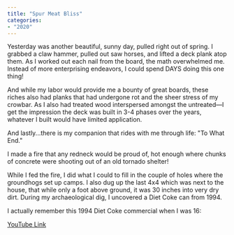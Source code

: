 ```yaml
---
title: "Spur Meat Bliss"
categories:
- "2020"
---
```


Yesterday was another beautiful, sunny day, pulled right out of spring.  I grabbed a claw hammer, pulled out saw horses, and lifted a deck plank atop them.  As I worked out each nail from the board, the math overwhelmed me.  Instead of more enterprising endeavors, I could spend DAYS doing this one thing!  

And while my labor would provide me a bounty of great boards, these riches also had planks that had undergone rot and the sheer stress of my crowbar.  As I also had treated wood interspersed amongst the untreated—I get the impression the deck was built in 3-4 phases over the years, whatever I built would have limited application.

And lastly...there is my companion that rides with me through life: "To What End."

I made a fire that any redneck would be proud of, hot enough where chunks of concrete were shooting out of an old tornado shelter!

While I fed the fire, I did what I could to fill in the couple of holes where the groundhogs set up camps.  I also dug up the last 4x4 which was next to the house, that while only a foot above ground, it was 30 inches into very dry dirt.  During my archaeological dig, I uncovered a Diet Coke can from 1994. 

I actually remember this 1994 Diet Coke commercial when I was 16:

[YouTube Link](https://www.youtube.com/watch?v=p4rpv3khTJs)





